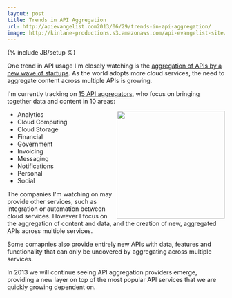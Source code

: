 ```yaml
---
layout: post
title: Trends in API Aggregation
url: http://apievangelist.com2013/06/29/trends-in-api-aggregation/
image: http://kinlane-productions.s3.amazonaws.com/api-evangelist-site/blog/aggregation-trend.png
---
```

{% include JB/setup %}<p>
     One trend in API usage I'm closely watching is the <a title="API Aggregation" href="http://aggregation.apievangelist.com">aggregation of APIs by a new wave of startups</a>. As the world adopts more cloud services, the need to aggregate content across multiple APIs is growing.
</p>
<p>
     I'm currently tracking on <a title="API Aggregation" href="http://aggregation.apievangelist.com">15 API aggregators</a>, who focus on bringing together data and content in 10 areas:
</p>
<p>
     <a title="API Aggregation" href="http://aggregation.apievangelist.com"><img src="https://s3.amazonaws.com/kinlane-productions/api-evangelist/trends/aggregation-trend.png"  width="250" align="right" /></a>
</p>
<ul>
     <li>Analytics
     </li>
     <li>Cloud Computing
     </li>
     <li>Cloud Storage
     </li>
     <li>Financial
     </li>
     <li>Government
     </li>
     <li>Invoicing
     </li>
     <li>Messaging
     </li>
     <li>Notifications
     </li>
     <li>Personal
     </li>
     <li>Social
     </li>
</ul>
<p>
     The companies I'm watching on may provide other services, such as integration or automation between cloud services. However I focus on the aggregation of content and data, and the creation of new, aggregated APIs across multiple services.
</p>
<p>
     Some comapnies also provide entirely new APIs with data, features and functionality that can only be uncovered by aggregating across multiple services.
</p>
<p>
     In 2013 we will continue seeing API aggregation providers emerge, providing a new layer on top of the most popular API services that we are quickly growing dependent on.
</p>
